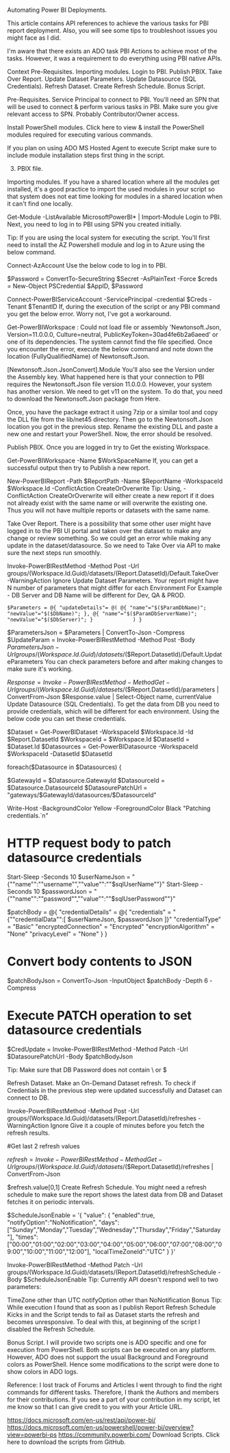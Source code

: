 Automating Power BI Deployments.

This article contains API references to achieve the various tasks for PBI report deployment. Also, you will see some tips to troubleshoot issues you might face as I did. 

I'm aware that there exists an ADO task PBI Actions to achieve most of the tasks. However, it was a requirement to do everything using PBI native APIs.

Context
Pre-Requisites.
Importing modules.
Login to PBI.
Publish PBIX.
Take Over Report.
Update Dataset Parameters.
Update Datasource (SQL Credentials).
Refresh Dataset.
Create Refresh Schedule.
Bonus Script.

Pre-Requisites.
Service Principal to connect to PBI.
You'll need an SPN that will be used to connect & perform various tasks in PBI. Make sure you give relevant access to SPN. Probably Contributor/Owner access.

Install PowerShell modules.
Click here to view & install the PowerShell modules required for executing various commands.

If you plan on using ADO MS Hosted Agent to execute Script make sure to include module installation steps first thing in the script.

  3. PBIX file.

Importing modules.
If you have a shared location where all the modules get installed, it's a good practice to import the used modules in your script so that system does not eat time looking for modules in a shared location when it can't find one locally. 

Get-Module -ListAvailable MicrosoftPowerBI* | Import-Module
Login to PBI.
Next, you need to log in to PBI using SPN you created initially.

Tip: If you are using the local system for executing the script. You'll first need to install the AZ Powershell module and log in to Azure using the below command.

Connect-AzAccount
Use the below code to log in to PBI.

$Password = ConvertTo-SecureString $Secret -AsPlainText -Force
$creds = New-Object PSCredential $AppID, $Password


Connect-PowerBIServiceAccount -ServicePrincipal -credential $Creds -Tenant $TenantID
If, during the execution of the script or any PBI command you get the below error. Worry not, I've got a workaround.

Get-PowerBIWorkspace : Could not load file or assembly 'Newtonsoft.Json, Version=11.0.0.0, Culture=neutral, PublicKeyToken=30ad4fe6b2a6aeed' or one of its dependencies. The system cannot find the file specified.
Once you encounter the error, execute the below command and note down the location (FullyQualifiedName) of Newtonsoft.Json.

[Newtonsoft.Json.JsonConvert].Module
You'll also see the Version under the Assembly key. What happened here is that your connection to PBI requires the Newtonsoft.Json file version 11.0.0.0. However, your system has another version. We need to get v11 on the system. To do that, you need to download the Newtonsoft.Json package from Here.

Once, you have the package extract it using 7zip or a similar tool and copy the DLL file from the lib/net45 directory. Then go to the Newtonsoft.Json location you got in the previous step. Rename the existing DLL and paste a new one and restart your PowerShell. Now, the error should be resolved. 

Publish PBIX.
Once you are logged in try to Get the existing Workspace.

Get-PowerBIWorkspace -Name $WorkSpaceName
If, you can get a successful output then try to Publish a new report.

New-PowerBIReport -Path $ReportPath -Name $ReportName -WorkspaceId $Workspace.Id -ConflictAction CreateOrOverwrite
Tip: Using, -ConflictAction CreateOrOverwrite will either create a new report if it does not already exist with the same name or will overwrite the existing one. Thus you will not have multiple reports or datasets with the same name.

Take Over Report.
There is a possibility that some other user might have logged in to the PBI UI portal and taken over the dataset to make any change or review something. So we could get an error while making any update in the dataset/datasource. So we need to Take Over via API to make sure the next steps run smoothly.

Invoke-PowerBIRestMethod -Method Post -Url groups/$($Workspace.Id.Guid)/datasets/$($Report.DatasetId)/Default.TakeOver -WarningAction Ignore
Update Dataset Parameters.
Your report might have N number of parameters that might differ for each Environment For Example - DB Server and DB Name will be different for Dev, QA & PROD.

`$Parameters = @{
        "updateDetails"= @(
            @{
                "name"="$($ParamDbName)";
                "newValue"="$($DbName)";
             },
            @{
                "name"="$($ParamDbServerName)";
                "newValue"="$($DbServer)";
             }            
        )
}`

$ParametersJson = $Parameters | ConvertTo-Json -Compress
$UpdateParam = Invoke-PowerBIRestMethod -Method Post -Body $ParametersJson -Url groups/$($Workspace.Id.Guid)/datasets/$($Report.DatasetId)/Default.UpdateParameters
You can check parameters before and after making changes to make sure it's working.

$Response = Invoke-PowerBIRestMethod -Method Get -Url groups/$($Workspace.Id.Guid)/datasets/$($Report.DatasetId)/parameters | ConvertFrom-Json
$Response.value | Select-Object name, currentValue
Update Datasource (SQL Credentials).
To get the data from DB you need to provide credentials, which will be different for each environment. Using the below code you can set these credentials.

$Dataset = Get-PowerBIDataset -WorkspaceId $Workspace.Id -Id $Report.DatasetId
$WorkspaceId = $Workspace.Id
$DatasetId = $Dataset.Id
$Datasources = Get-PowerBIDatasource -WorkspaceId $WorkspaceId -DatasetId $DatasetId


foreach($Datasource in $Datasources) {
  
  $GatewayId = $Datasource.GatewayId
  $DatasourceId = $Datasource.DatasourceId
  $DatasourePatchUrl = "gateways/$GatewayId/datasources/$DatasourceId"
  
  Write-Host -BackgroundColor Yellow -ForegroundColor Black "Patching credentials.`n"


# HTTP request body to patch datasource credentials
  Start-Sleep -Seconds 10
  $userNameJson = "{""name"":""username"",""value"":""$sqlUserName""}"
  Start-Sleep -Seconds 10
  $passwordJson = "{""name"":""password"",""value"":""$sqlUserPassword""}"


  $patchBody = @{
    "credentialDetails" = @{
      "credentials" = "{""credentialData"":[ $userNameJson, $passwordJson ]}"
      "credentialType" = "Basic"
      "encryptedConnection" =  "Encrypted"
      "encryptionAlgorithm" = "None"
      "privacyLevel" = "None"
    }
  }


# Convert body contents to JSON
  $patchBodyJson = ConvertTo-Json -InputObject $patchBody -Depth 6 -Compress


# Execute PATCH operation to set datasource credentials
  $CredUpdate = Invoke-PowerBIRestMethod -Method Patch -Url $DatasourePatchUrl -Body $patchBodyJson

Tip: Make sure that DB Password does not contain \ or $

Refresh Dataset.
Make an On-Demand Dataset refresh. To check if Credentials in the previous step were updated successfully and Dataset can connect to DB.

Invoke-PowerBIRestMethod -Method Post -Url groups/$($Workspace.Id.Guid)/datasets/$($Report.DatasetId)/refreshes -WarningAction Ignore
Give it a couple of minutes before you fetch the refresh results.

#Get last 2 refresh values

$refresh = Invoke-PowerBIRestMethod -Method Get -Url groups/$($Workspace.Id.Guid)/datasets/$($Report.DatasetId)/refreshes | ConvertFrom-Json

$refresh.value[0,1]
Create Refresh Schedule.
You might need a refresh schedule to make sure the report shows the latest data from DB and Dataset fetches it on periodic intervals.

$ScheduleJsonEnable = '{
        "value":
            {
                "enabled":true,
                "notifyOption":"NoNotification",
                "days":["Sunday","Monday","Tuesday","Wednesday","Thursday","Friday","Saturday"],
                "times":["00:00","01:00","02:00","03:00","04:00","05:00","06:00","07:00","08:00","09:00","10:00","11:00","12:00"],
                "localTimeZoneId":"UTC"
        }
	}'


Invoke-PowerBIRestMethod -Method Patch -Url groups/$($Workspace.Id.Guid)/datasets/$($Report.DatasetId)/refreshSchedule -Body $ScheduleJsonEnable
Tip: Currently API doesn't respond well to two parameters:

TimeZone other than UTC
notifyOption other than NoNotification
Bonus Tip:  While execution I found that as soon as I publish Report Refresh Schedule Kicks in and the Script tends to fail as Dataset starts the refresh and becomes unresponsive. To deal with this, at beginning of the script I disabled the Refresh Schedule.

Bonus Script.
I will provide two scripts one is ADO specific and one for execution from PowerShell. Both scripts can be executed on any platform. However, ADO does not support the usual Background and Foreground colors as PowerShell. Hence some modifications to the script were done to show colors in ADO logs.

Reference:
I lost track of Forums and Articles I went through to find the right commands for different tasks. Therefore, I thank the Authors and members for their contributions. If you see a part of your contribution in my script, let me know so that I can give credit to you with your Article URL.

https://docs.microsoft.com/en-us/rest/api/power-bi/
https://docs.microsoft.com/en-us/powershell/power-bi/overview?view=powerbi-ps
https://community.powerbi.com/
Download Scripts.
Click here to download the scripts from GitHub.
